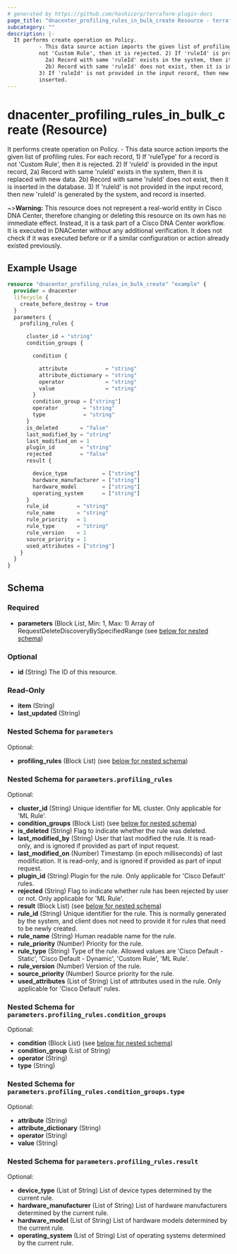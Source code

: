 ```yaml
---
# generated by https://github.com/hashicorp/terraform-plugin-docs
page_title: "dnacenter_profiling_rules_in_bulk_create Resource - terraform-provider-dnacenter"
subcategory: ""
description: |-
  It performs create operation on Policy.
          - This data source action imports the given list of profiling rules. For each record, 1) If 'ruleType' for a record is
          not 'Custom Rule', then it is rejected. 2) If 'ruleId' is provided in the input record,
            2a) Record with same 'ruleId' exists in the system, then it is replaced with new data.
            2b) Record with same 'ruleId' does not exist, then it is inserted in the database.
          3) If 'ruleId' is not provided in the input record, then new 'ruleId' is generated by the system, and record is
          inserted.
---
```


# dnacenter_profiling_rules_in_bulk_create (Resource)

It performs create operation on Policy.
		- This data source action imports the given list of profiling rules. For each record, 1) If 'ruleType' for a record is
		not 'Custom Rule', then it is rejected. 2) If 'ruleId' is provided in the input record,
		  2a) Record with same 'ruleId' exists in the system, then it is replaced with new data.
		  2b) Record with same 'ruleId' does not exist, then it is inserted in the database.
		3) If 'ruleId' is not provided in the input record, then new 'ruleId' is generated by the system, and record is
		inserted.


~>**Warning:**
This resource does not represent a real-world entity in Cisco DNA Center, therefore changing or deleting this resource on its own has no immediate effect.
Instead, it is a task part of a Cisco DNA Center workflow. It is executed in DNACenter without any additional verification. It does not check if it was executed before or if a similar configuration or action already existed previously.


## Example Usage

```terraform
resource "dnacenter_profiling_rules_in_bulk_create" "example" {
  provider = dnacenter
  lifecycle {
    create_before_destroy = true
  }
  parameters {
    profiling_rules {

      cluster_id = "string"
      condition_groups {

        condition {

          attribute            = "string"
          attribute_dictionary = "string"
          operator             = "string"
          value                = "string"
        }
        condition_group = ["string"]
        operator        = "string"
        type            = "string"
      }
      is_deleted       = "false"
      last_modified_by = "string"
      last_modified_on = 1
      plugin_id        = "string"
      rejected         = "false"
      result {

        device_type           = ["string"]
        hardware_manufacturer = ["string"]
        hardware_model        = ["string"]
        operating_system      = ["string"]
      }
      rule_id         = "string"
      rule_name       = "string"
      rule_priority   = 1
      rule_type       = "string"
      rule_version    = 1
      source_priority = 1
      used_attributes = ["string"]
    }
  }
}
```

<!-- schema generated by tfplugindocs -->
## Schema

### Required

- **parameters** (Block List, Min: 1, Max: 1) Array of RequestDeleteDiscoveryBySpecifiedRange (see [below for nested schema](#nestedblock--parameters))

### Optional

- **id** (String) The ID of this resource.

### Read-Only

- **item** (String)
- **last_updated** (String)

<a id="nestedblock--parameters"></a>
### Nested Schema for `parameters`

Optional:

- **profiling_rules** (Block List) (see [below for nested schema](#nestedblock--parameters--profiling_rules))

<a id="nestedblock--parameters--profiling_rules"></a>
### Nested Schema for `parameters.profiling_rules`

Optional:

- **cluster_id** (String) Unique identifier for ML cluster. Only applicable for 'ML Rule'.
- **condition_groups** (Block List) (see [below for nested schema](#nestedblock--parameters--profiling_rules--condition_groups))
- **is_deleted** (String) Flag to indicate whether the rule was deleted.
- **last_modified_by** (String) User that last modified the rule. It is read-only, and is ignored if provided as part of input request.
- **last_modified_on** (Number) Timestamp (in epoch milliseconds) of last modification. It is read-only, and is ignored if provided as part of input request.
- **plugin_id** (String) Plugin for the rule. Only applicable for 'Cisco Default' rules.
- **rejected** (String) Flag to indicate whether rule has been rejected by user or not. Only applicable for 'ML Rule'.
- **result** (Block List) (see [below for nested schema](#nestedblock--parameters--profiling_rules--result))
- **rule_id** (String) Unique identifier for the rule. This is normally generated by the system, and client does not need to provide it for rules that need to be newly created.
- **rule_name** (String) Human readable name for the rule.
- **rule_priority** (Number) Priority for the rule.
- **rule_type** (String) Type of the rule. Allowed values are 'Cisco Default - Static', 'Cisco Default - Dynamic', 'Custom Rule', 'ML Rule'.
- **rule_version** (Number) Version of the rule.
- **source_priority** (Number) Source priority for the rule.
- **used_attributes** (List of String) List of attributes used in the rule. Only applicable for 'Cisco Default' rules.

<a id="nestedblock--parameters--profiling_rules--condition_groups"></a>
### Nested Schema for `parameters.profiling_rules.condition_groups`

Optional:

- **condition** (Block List) (see [below for nested schema](#nestedblock--parameters--profiling_rules--condition_groups--condition))
- **condition_group** (List of String)
- **operator** (String)
- **type** (String)

<a id="nestedblock--parameters--profiling_rules--condition_groups--condition"></a>
### Nested Schema for `parameters.profiling_rules.condition_groups.type`

Optional:

- **attribute** (String)
- **attribute_dictionary** (String)
- **operator** (String)
- **value** (String)



<a id="nestedblock--parameters--profiling_rules--result"></a>
### Nested Schema for `parameters.profiling_rules.result`

Optional:

- **device_type** (List of String) List of device types determined by the current rule.
- **hardware_manufacturer** (List of String) List of hardware manufacturers determined by the current rule.
- **hardware_model** (List of String) List of hardware models determined by the current rule.
- **operating_system** (List of String) List of operating systems determined by the current rule.


